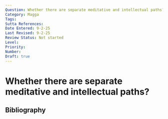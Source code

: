 ```yaml
---
Question: Whether there are separate meditative and intellectual paths?
Category: Magga
Tags: 
Sutta References: 
Date Entered: 9-2-25
Last Revised: 9-2-25
Review Status: Not started
Level: 
Priority: 
Number: 
Draft: true
---
```


# Whether there are separate meditative and intellectual paths?

## Bibliography

<!-- 

Notes:



 -->